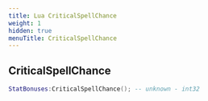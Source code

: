 ```yaml
---
title: Lua CriticalSpellChance
weight: 1
hidden: true
menuTitle: CriticalSpellChance
---
```

## CriticalSpellChance
```lua
StatBonuses:CriticalSpellChance(); -- unknown - int32
```